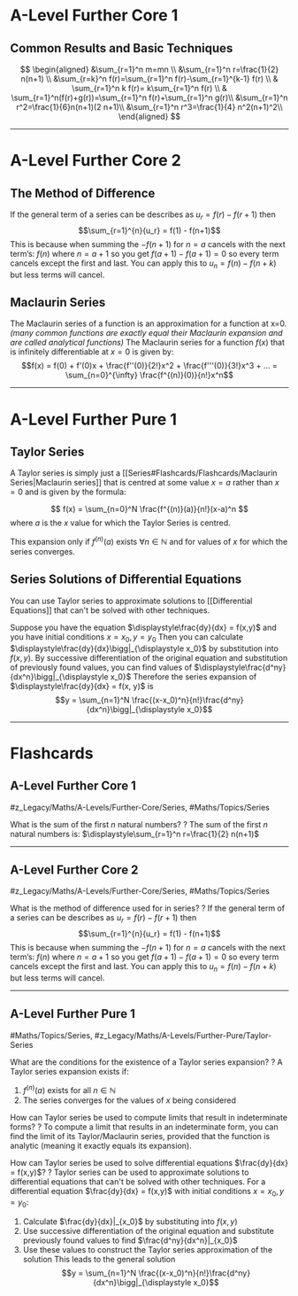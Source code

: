 # A-Level Further Core 1
## Common Results and Basic Techniques
 $$
 \begin{aligned}
 &\sum_{r=1}^n m=mn \\
 &\sum_{r=1}^n r=\frac{1}{2} n(n+1) \\
&\sum_{r=k}^n f(r)=\sum_{r=1}^n f(r)-\sum_{r=1}^{k-1} f(r) \\
& \sum_{r=1}^n k f(r)= k\sum_{r=1}^n f(r) \\
& \sum_{r=1}^n(f(r)+g(r))=\sum_{r=1}^n f(r)+\sum_{r=1}^n g(r)\\
&\sum_{r=1}^n r^2=\frac{1}{6}n(n+1)(2 n+1)\\
&\sum_{r=1}^n r^3=\frac{1}{4} n^2(n+1)^2\\
\end{aligned}
$$

***

# A-Level Further Core 2
## The Method of Difference

If the general term of a series can be describes as $u_r = f(r) - f(r+1)$ then $$\sum_{r=1}^{n}{u_r} = f(1) - f(n+1)$$
This is because when summing the $-f(n+1)$ for $n = a$ cancels with the next term’s: $f(n)$ where $n = a+1$ so you get $f(a+1) - f(a+1) = 0$ so every term cancels except the first and last.
You can apply this to $u_n = f(n) - f(n+k)$ but less terms will cancel.

## Maclaurin Series
The Maclaurin series of a function is an approximation for a function at x=0. *(many common functions are exactly equal their Maclaurin expansion and are called analytical functions)*
The Maclaurin series for a function $f(x)$ that is infinitely differentiable at $x = 0$ is given by:
$$f(x) = f(0) + f'(0)x + \frac{f''(0)}{2!}x^2 + \frac{f'''(0)}{3!}x^3 + ... = \sum_{n=0}^{\infty} \frac{f^{(n)}(0)}{n!}x^n$$

---
# A-Level Further Pure 1
## Taylor Series
A Taylor series is simply just a [[Series#Flashcards/Flashcards/Maclaurin Series|Maclaurin series]] that is centred at some value $x=a$ rather than $x=0$ and is given by the formula:

$$
f(x) = \sum_{n=0}^N \frac{f^{(n)}(a)}{n!}(x-a)^n
$$
where $a$ is the $x$ value for which the Taylor Series is centred.

This expansion only if $f^{(n)}(a)$ exists $\forall n \in \mathbb{N}$ and for values of $x$ for which the series converges.
## Series Solutions of Differential Equations
You can use Taylor series to approximate solutions to [[Differential Equations]] that can't be solved with other techniques.

Suppose you have the equation $\displaystyle\frac{dy}{dx} = f(x,y)$ and you have initial conditions $x = x_0, y = y_0$ Then you can calculate $\displaystyle\frac{dy}{dx}\bigg|_{\displaystyle x_0}$ by substitution into $f(x,y)$.
By successive differentiation of the original equation and substitution of previously found values, you can find values of $\displaystyle\frac{d^ny}{dx^n}\bigg|_{\displaystyle x_0}$
Therefore the series expansion of $\displaystyle\frac{dy}{dx} = f(x, y)$ is $$y = \sum_{n=1}^N \frac{(x-x_0)^n}{n!}\frac{d^ny}{dx^n}\bigg|_{\displaystyle x_0}$$

---
# Flashcards
## A-Level Further Core 1

#z_Legacy/Maths/A-Levels/Further-Core/Series, #Maths/Topics/Series  

What is the sum of the first $n$ natural numbers?
?
The sum of the first $n$ natural numbers is:
$\displaystyle\sum_{r=1}^n r=\frac{1}{2} n(n+1)$ 

---
## A-Level Further Core 2
#z_Legacy/Maths/A-Levels/Further-Core/Series, #Maths/Topics/Series

What is the method of difference used for in series?
?
If the general term of a series can be describes as $u_r = f(r) - f(r+1)$ then $$\sum_{r=1}^{n}{u_r} = f(1) - f(n+1)$$
This is because when summing the $-f(n+1)$ for $n = a$ cancels with the next term’s: $f(n)$ where $n = a+1$ so you get $f(a+1) - f(a+1) = 0$ so every term cancels except the first and last.
You can apply this to $u_n = f(n) - f(n+k)$ but less terms will cancel.  

---
## A-Level Further Pure 1
#Maths/Topics/Series, #z_Legacy/Maths/A-Levels/Further-Pure/Taylor-Series

What are the conditions for the existence of a Taylor series expansion?
?
A Taylor series expansion exists if:
1. $f^{(n)}(a)$ exists for all $n \in \mathbb{N}$
2. The series converges for the values of $x$ being considered 

How can Taylor series be used to compute limits that result in indeterminate forms?
?
To compute a limit that results in an indeterminate form, you can find the limit of its Taylor/Maclaurin series, provided that the function is analytic (meaning it exactly equals its expansion).  

How can Taylor series be used to solve differential equations $\frac{dy}{dx} = f(x,y)$?
?
Taylor series can be used to approximate solutions to differential equations that can't be solved with other techniques. For a differential equation $\frac{dy}{dx} = f(x,y)$ with initial conditions $x = x_0, y = y_0$:
1. Calculate $\frac{dy}{dx}|_{x_0}$ by substituting into $f(x,y)$
2. Use successive differentiation of the original equation and substitute previously found values to find $\frac{d^ny}{dx^n}|_{x_0}$
3. Use these values to construct the Taylor series approximation of the solution
This leads to the general solution $$y = \sum_{n=1}^N \frac{(x-x_0)^n}{n!}\frac{d^ny}{dx^n}\bigg|_{\displaystyle x_0}$$ 